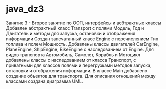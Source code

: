 # java_dz3
 Занятие 3 - Второе занятие по ООП, интерфейсы и асбтрактные  классы
Добавлен абстрактный класс Transport с полями Модель, Год и Двигатель и методы для запуска, остановки и отображения информации
Создан запечатанный класс Engine с перечислением Тип топлива и полем Мощность. 
Добавлены классы двигателей CarEngine, PlaneEngine, ShipEngine, BikeEngine с наследованием от Engine.
Для видов транспорта Автомобиль, Самолет, Корабль и Мотоцикл добавлены классы с наследованием от класса Транспорт, с приватными для классов полями и перегрузками методов запуска, остановки и отображения информации.
В классе Main добавлено создание объектов для транспорта.
Для описания отношений между классами создана диаграмма UML.
